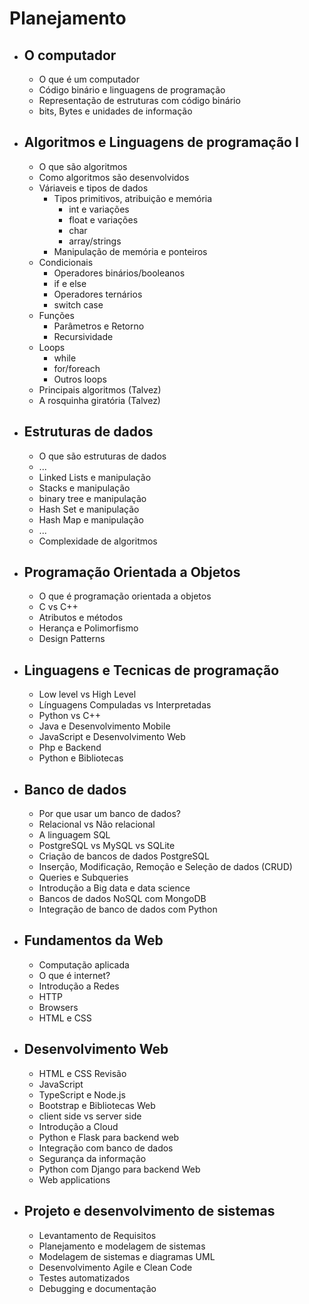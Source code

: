 # Planejamento

- ## O computador
    - O que é um computador
    - Código binário e linguagens de programação
    - Representação de estruturas com código binário
    - bits, Bytes e unidades de informação
- ## Algoritmos e Linguagens de programação I
    - O que são algoritmos
    - Como algoritmos são desenvolvidos
    - Váriaveis e tipos de dados
        - Tipos primitivos, atribuição e memória
            - int e variações
            - float e variações
            - char
            - array/strings
        - Manipulação de memória e ponteiros
    - Condicionais
        - Operadores binários/booleanos
        - if e else
        - Operadores ternários
        - switch case
    - Funções
        - Parâmetros e Retorno
        - Recursividade
    - Loops
        - while
        - for/foreach
        - Outros loops
    - Principais algoritmos (Talvez)
    - A rosquinha giratória (Talvez)
- ## Estruturas de dados
    - O que são estruturas de dados
    - ...
    - Linked Lists e manipulação
    - Stacks e manipulação
    - binary tree e manipulação
    - Hash Set e manipulação
    - Hash Map e manipulação
    - ...
    - Complexidade de algoritmos
- ## Programação Orientada a Objetos
    - O que é programação orientada a objetos
    - C vs C++
    - Atributos e métodos
    - Herança e Polimorfismo
    - Design Patterns
- ## Linguagens e Tecnicas de programação
    - Low level vs High Level
    - Línguagens Compuladas vs Interpretadas
    - Python vs C++
    - Java e Desenvolvimento Mobile
    - JavaScript e Desenvolvimento Web
    - Php e Backend
    - Python e Bibliotecas
- ## Banco de dados
    - Por que usar um banco de dados?
    - Relacional vs Não relacional
    - A linguagem SQL
    - PostgreSQL vs MySQL vs SQLite
    - Criação de bancos de dados PostgreSQL
    - Inserção, Modificação, Remoção e Seleção de dados (CRUD)
    - Queries e Subqueries
    - Introdução a Big data e data science
    - Bancos de dados NoSQL com MongoDB
    - Integração de banco de dados com Python
- ## Fundamentos da Web
    - Computação aplicada
    - O que é internet?
    - Introdução a Redes
    - HTTP
    - Browsers
    - HTML e CSS
- ## Desenvolvimento Web
    - HTML e CSS Revisão
    - JavaScript
    - TypeScript e Node.js
    - Bootstrap e Bibliotecas Web
    - client side vs server side
    - Introdução a Cloud
    - Python e Flask para backend web
    - Integração com banco de dados
    - Segurança da informação
    - Python com Django para backend Web 
    - Web applications
- ## Projeto e desenvolvimento de sistemas
    - Levantamento de Requisitos
    - Planejamento e modelagem de sistemas
    - Modelagem de sistemas e diagramas UML
    - Desenvolvimento Agile e Clean Code
    - Testes automatizados
    - Debugging e documentação
